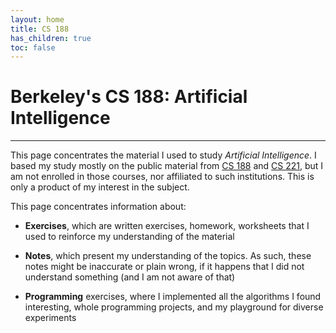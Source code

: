 ```yaml
---
layout: home
title: CS 188
has_children: true
toc: false
---
```



# Berkeley's CS 188: Artificial Intelligence
---

This page concentrates the material I used to study *Artificial Intelligence*. I based my study
mostly on the public material from [CS 188] and [CS 221], but I am not enrolled in those courses,
nor affiliated to such institutions. This is only a product of my interest in the subject.

This page concentrates information about:

- **Exercises**, which are written exercises, homework, worksheets that I used to reinforce my
    understanding of the material

- **Notes**, which present my understanding of the topics. As such, these notes might be inaccurate
    or plain wrong, if it happens that I did not understand something (and I am not aware of that)

- **Programming** exercises, where I implemented all the algorithms I found interesting, whole
    programming projects, and my playground for diverse experiments


<!-- REFERENCES -->
[CS 188]: https://inst.eecs.berkeley.edu/~cs188/sp24/
[CS 221]: https://stanford-cs221.github.io/spring2024/